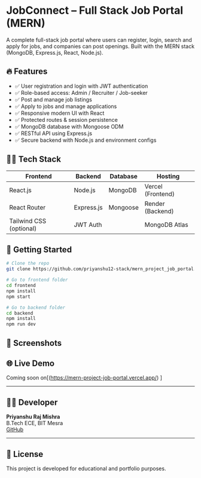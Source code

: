 
# JobConnect – Full Stack Job Portal (MERN)

A complete full-stack job portal where users can register, login, search and apply for jobs, and companies can post openings. Built with the MERN stack (MongoDB, Express.js, React, Node.js).

## 🔥 Features

- ✅ User registration and login with JWT authentication
- ✅ Role-based access: Admin / Recruiter / Job-seeker
- ✅ Post and manage job listings
- ✅ Apply to jobs and manage applications
- ✅ Responsive modern UI with React
- ✅ Protected routes & session persistence
- ✅ MongoDB database with Mongoose ODM
- ✅ RESTful API using Express.js
- ✅ Secure backend with Node.js and environment configs

## 🧑‍💻 Tech Stack

| Frontend        | Backend        | Database   | Hosting       |
|----------------|----------------|------------|----------------|
| React.js        | Node.js         | MongoDB     | Vercel (Frontend) |
| React Router    | Express.js      | Mongoose    | Render (Backend)  |
| Tailwind CSS (optional) | JWT Auth       |              | MongoDB Atlas     |

## 🚀 Getting Started

```bash
# Clone the repo
git clone https://github.com/priyanshu12-stack/mern_project_job_portal.git

# Go to frontend folder
cd frontend
npm install
npm start

# Go to backend folder
cd backend
npm install
npm run dev
```

## 📸 Screenshots


## 🌐 Live Demo

Coming soon on[(https://mern-project-job-portal.vercel.app/) ]


---

## 👨‍💼 Developer

**Priyanshu Raj Mishra**  
B.Tech ECE, BIT Mesra  
  [GitHub](https://github.com/priyanshu12-stack)

---

## 📝 License

This project is developed for educational and portfolio purposes.
